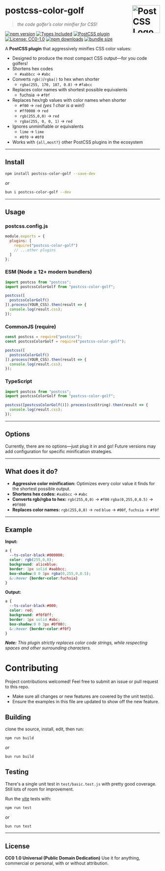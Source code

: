# postcss-color-golf [<img src="https://postcss.github.io/postcss/logo.svg" alt="PostCSS Logo" width="90" height="90" align="right">][PostCSS]

> _the code golfer’s color minifier for CSS!_

[![npm version](https://img.shields.io/npm/v/postcss-color-golf.svg)](https://www.npmjs.com/package/postcss-color-golf)
[![Types Included](https://img.shields.io/badge/types-included-blue.svg)](./dist/index.d.ts)
[![PostCSS plugin](https://img.shields.io/badge/postcss-plugin-blue.svg?logo=postcss)](https://github.com/postcss/postcss)
[![License: CC0-1.0](https://img.shields.io/badge/license-CC0--1.0-blue.svg)](LICENSE)
[![npm downloads](https://img.shields.io/npm/dm/postcss-color-golf.svg)](https://www.npmjs.com/package/postcss-color-golf)
[![bundle size](https://img.shields.io/bundlephobia/minzip/postcss-color-golf)](https://bundlephobia.com/result?p=postcss-color-golf)

A **PostCSS plugin** that aggressively minifies CSS color values:
- Designed to produce the most compact CSS output—for you code golfers!
- Shortens hex codes
    - `#aabbcc` → `#abc`
- Converts `rgb()`/`rgba()` to hex when shorter
    - `rgba(255, 170, 187, 0.8)` → `#fabcc`
- Replaces color names with shortest possible equivalents
    - fuchsia → `#f0f`
- Replaces hex/rgb values with color names when shorter
    - `#f00` → `red` _(yes 1 char is a win!)_
    - `#ff0000` → `red`
    - `rgb(255,0,0)` → `red`
    - `rgba(255, 0, 0, 1)` → `red`
- Ignores unminifiable or equivalents
    - `lime` → `lime`
    - `#0f0` → `#0f0`
- Works with `{all,most?}` other PostCSS plugins in the ecosystem

---

## Install

```bash
npm install postcss-color-golf --save-dev
```
_or_
```bash
bun i postcss-color-golf --dev
```
---

## Usage

### postcss.config.js

```js
module.exports = {
  plugins: [
    require("postcss-color-golf")
    // ...other plugins
  ]
};
```

### ESM (Node ≥ 12+ modern bundlers)

```js
import postcss from "postcss";
import postcssColorGolf from "postcss-color-golf";

postcss([
  postcssColorGolf()
]).process(YOUR_CSS).then(result => {
  console.log(result.css);
});
```

### CommonJS (require)

```js
const postcss = require("postcss");
const postcssColorGolf = require("postcss-color-golf");

postcss([
  postcssColorGolf()
]).process(YOUR_CSS).then(result => {
  console.log(result.css);
});
```

### TypeScript

```ts
import postcss from "postcss";
import postcssColorGolf from "postcss-color-golf";

postcss([postcssColorGolf()]).process(cssString).then(result => {
  console.log(result.css);
});
```

---

## Options

Currently, there are no options—just plug it in and go!
Future versions may add configuration for specific minification strategies.

---

## What does it do?

- **Aggressive color minification:**
Optimizes every color value it finds for the shortest possible output.
- **Shortens hex codes:**
    `#aabbcc` → `#abc`
- **Converts rgb/rgba to hex:**
    `rgb(255,0,0)` → `#f00`
    `rgba(0,255,0,0.5)` → `#0f080`
- **Replaces color names:**
    `rgb(255,0,0)` → `red`
    `blue` → `#00f`, `fuchsia` → `#f0f`

---

## Example

**Input:**
```css
a {
  --ts-color-black:#000000;
  color: rgb(255,0,0);
  background: aliceblue;
  border: 1px solid #aabbcc;
  box-shadow:0 0 3px rgba(0,255,0,0.5);
  &::hover {border-color:fuchsia}
}
```

**Output:**
```css
a {
  --ts-color-black:#000;
  color: red;
  background: #f0f8ff;
  border: 1px solid #abc;
  box-shadow:0 0 3px #0f080;
  &::hover {border-color:#f0f}
}
```

_**Note:** This plugin strictly replaces color code strings, while respecting spaces and other surrounding characters._

# Contributing

Project contributions welcomed! Feel free to submit an issue or pull request to this repo.
- Make sure all changes or new features are covered by the unit test(s).
- Ensure the examples in this file are updated to show off the new feature.

## Building

clone the source, install, edit, then run:
```bash
npm run build
```
_or_
```bash
bun run build
```

## Testing

There's a single unit test in `test/basic.test.js` with pretty good coverage. Still lots of room for improvement.

Run the [vite](https://github.com/vitest-dev/vitest) tests with:

```bash
npm run test
```
_or_
```bash
bun run test
```

---

## License

**CC0 1.0 Universal (Public Domain Dedication)**
Use it for anything, commercial or personal, with or without attribution.

[PostCSS]: https://github.com/postcss/postcss
